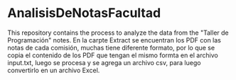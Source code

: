 # AnalisisDeNotasFacultad
This repository contains the process to analyze the data from the "Taller de Programación" notes.
En la carpte Extract se encuentran los PDF con las notas de cada comisión, muchas tiene diferente formato, por lo que se copia el contenido de los PDF que tengan el mismo formta en el archivo input.txt, luego se procesa y se agrega un archivo csv, para luego convertirlo en un archivo Excel.